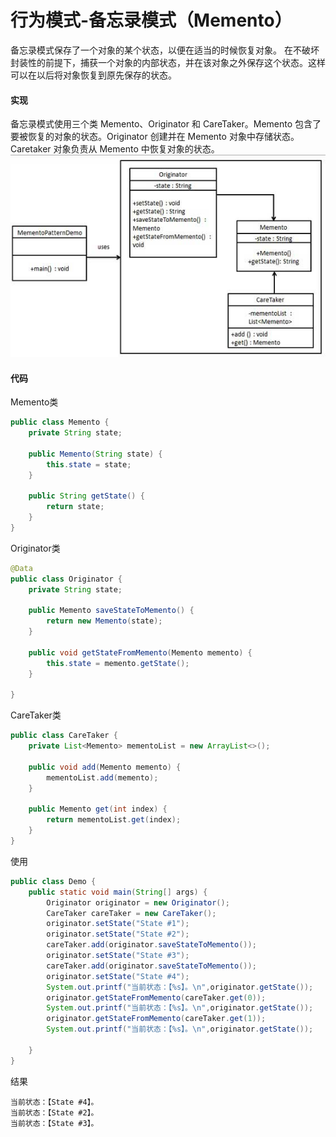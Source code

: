 # 行为模式-备忘录模式（Memento）
备忘录模式保存了一个对象的某个状态，以便在适当的时候恢复对象。
在不破坏封装性的前提下，捕获一个对象的内部状态，并在该对象之外保存这个状态。这样可以在以后将对象恢复到原先保存的状态。
#### 实现
备忘录模式使用三个类 Memento、Originator 和 CareTaker。Memento 包含了要被恢复的对象的状态。Originator 创建并在 Memento 对象中存储状态。Caretaker 对象负责从 Memento 中恢复对象的状态。
![](../../resources/memento.jpg)

#### 代码
Memento类
```java
public class Memento {
    private String state;

    public Memento(String state) {
        this.state = state;
    }

    public String getState() {
        return state;
    }
}
```
Originator类
```java
@Data
public class Originator {
    private String state;

    public Memento saveStateToMemento() {
        return new Memento(state);
    }

    public void getStateFromMemento(Memento memento) {
        this.state = memento.getState();
    }

}
```
CareTaker类
```java
public class CareTaker {
    private List<Memento> mementoList = new ArrayList<>();

    public void add(Memento memento) {
        mementoList.add(memento);
    }

    public Memento get(int index) {
        return mementoList.get(index);
    }
}

```
使用
```java
public class Demo {
    public static void main(String[] args) {
        Originator originator = new Originator();
        CareTaker careTaker = new CareTaker();
        originator.setState("State #1");
        originator.setState("State #2");
        careTaker.add(originator.saveStateToMemento());
        originator.setState("State #3");
        careTaker.add(originator.saveStateToMemento());
        originator.setState("State #4");
        System.out.printf("当前状态：【%s】。\n",originator.getState());
        originator.getStateFromMemento(careTaker.get(0));
        System.out.printf("当前状态：【%s】。\n",originator.getState());
        originator.getStateFromMemento(careTaker.get(1));
        System.out.printf("当前状态：【%s】。\n",originator.getState());

    }
}

```
结果
```
当前状态：【State #4】。
当前状态：【State #2】。
当前状态：【State #3】。
```


